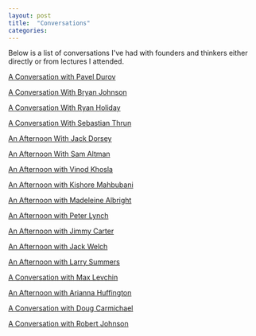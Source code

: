 ```yaml
---
layout: post
title:  "Conversations"
categories: 
---
```


Below is a list of conversations I've had with founders and thinkers either directly or from lectures I attended.

[A Conversation with Pavel Durov](/durov)
<br>

[A Conversation With Bryan Johnson](/bryanjohnson)
<br>

[A Conversation With Ryan Holiday](/ryanholiday)
<br>

[A Conversation With Sebastian Thrun](/sebastianthrun)
<br>

[An Afternoon With Jack Dorsey](/jackdorsey)
<br>

[An Afternoon With Sam Altman](/samaltman)
<br>

[An Afternoon with Vinod Khosla](/vinodkhosla)
<br>

[An Afternoon with Kishore Mahbubani](/kishoremahbubani)
<br>

[An Afternoon with Madeleine Albright](/madeleinealbright)
<br>

[An Afternoon with Peter Lynch](/peterlynch)
<br>

[An Afternoon with Jimmy Carter](/jimmycarter)
<br>

[An Afternoon with Jack Welch](/jackwelch)
<br>

[An Afternoon with Larry Summers](/larrysummers)
<br>

[A Conversation with Max Levchin](/maxlevchin)
<br>

[An Afternoon with Arianna Huffington](/ariannahuffington)
<br>

[A Conversation with Doug Carmichael](/dougcarmichael)
<br>

[A Conversation with Robert Johnson](/robertjohnson)
<br>





